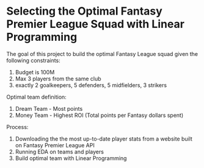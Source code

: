 # Selecting the Optimal Fantasy Premier League Squad with Linear Programming

The goal of this project to build the optimal Fantasy League squad given the following constraints:
1) Budget is 100M
2) Max 3 players from the same club
3) exactly 2 goalkeepers, 5 defenders, 5 midfielders, 3 strikers

Optimal team definition:
1) Dream Team - Most points
2) Money Team - Highest ROI (Total points per Fantasy dollars spent)

Process:
1) Downloading the the most up-to-date player stats from a website built on Fantasy Premier League API
2) Running EDA on teams and players
3) Build optimal team with Linear Programming
